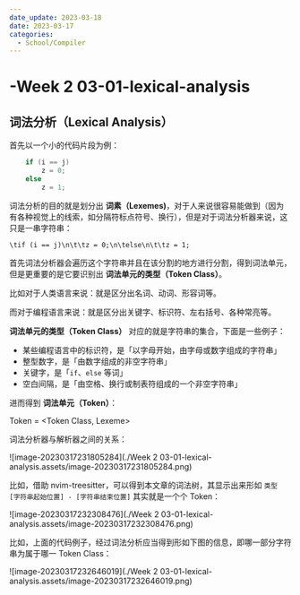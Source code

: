```yaml
---
date_update: 2023-03-18
date: 2023-03-17
categories:
  - School/Compiler
---
```


# -Week 2 03-01-lexical-analysis

## 词法分析（Lexical Analysis）

首先以一个小的代码片段为例：

```c
    if (i == j)
        z = 0;
    else
        z = 1;
```

词法分析的目的就是划分出 **词素（Lexemes)**，对于人来说很容易能做到（因为有各种视觉上的线索，如分隔符标点符号、换行），但是对于词法分析器来说，这只是一串字符串：

```
\tif (i == j)\n\t\tz = 0;\n\telse\n\t\tz = 1;
```

首先词法分析器会遍历这个字符串并且在该分割的地方进行分割，得到词法单元，但是更重要的是它要识别出 **词法单元的类型（Token Class）**。

比如对于人类语言来说：就是区分出名词、动词、形容词等。

而对于编程语言来说：就是区分出关键字、标识符、左右括号、各种常亮等。

<!-- more -->

**词法单元的类型（Token Class）** 对应的就是字符串的集合，下面是一些例子：

- 某些编程语言中的标识符，是「以字母开始，由字母或数字组成的字符串」
- 整型数字，是「由数字组成的非空字符串」
- 关键字，是「`if`、`else` 等词」
- 空白间隔，是「由空格、换行或制表符组成的一个非空字符串」



进而得到 **词法单元（Token）**：

Token = <Token Class, Lexeme>



词法分析器与解析器之间的关系：

![image-20230317231805284](./Week 2 03-01-lexical-analysis.assets/image-20230317231805284.png)



比如，借助 nvim-treesitter，可以得到本文章的词法树，其显示出来形如 `类型 [字符串起始位置] - [字符串结束位置]` 其实就是一个个 Token：

![image-20230317232308476](./Week 2 03-01-lexical-analysis.assets/image-20230317232308476.png)



比如，上面的代码例子，经过词法分析应当得到形如下图的信息，即哪一部分字符串为属于哪一 Token Class：



![image-20230317232646019](./Week 2 03-01-lexical-analysis.assets/image-20230317232646019.png)

